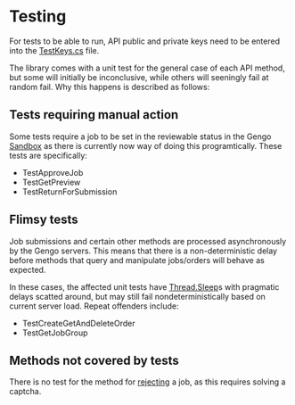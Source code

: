 Testing
=======

For tests to be able to run, API public and private keys need to be entered
into the [TestKeys.cs](Winterday.External.Gengo.Tests/TestKeys.cs) file.

The library comes with a unit test for the general case of each API
method, but some will initially be inconclusive, while others will seeningly
fail at random fail. Why this happens is described as follows:

Tests requiring manual action
-----------------------------

Some tests require a job to be set in the reviewable status in the Gengo
[Sandbox](https://sandbox.gengo.com/dashboard/) as there is currently now way
of doing this programtically. These tests are specifically:

 * TestApproveJob
 * TestGetPreview
 * TestReturnForSubmission

Flimsy tests
------------

Job submissions and certain other methods are processed asynchronously by the
Gengo servers. This means that there is a non-deterministic delay before methods
that query and manipulate jobs/orders will behave as expected.

In these cases, the affected unit tests have 
[Thread.Sleep](http://msdn.microsoft.com/en-us/library/system.threading.thread.sleep.aspx)s
with pragmatic delays scatted around, but may still fail nondeterministically
based on current server load. Repeat offenders include:

 * TestCreateGetAndDeleteOrder
 * TestGetJobGroup

Methods not covered by tests
----------------------------
 
There is no test for the method for [rejecting](http://developers.gengo.com/v2/job/#job-put)
a job, as this requires solving a captcha.

